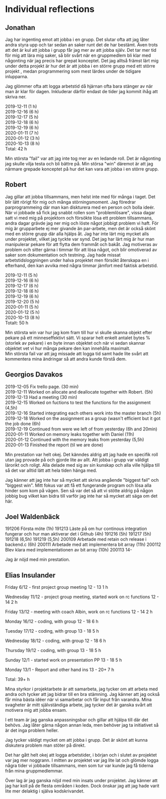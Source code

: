 Individual reflections
=====================

Jonathan
--------

Jag har ingenting emot att jobba i en grupp. Det slutar ofta att jag låter andra styra upp och tar sedan an saker runt det de har bestämt.
Även trots att det är kul att jobba i grupp får jag mer av att jobba själv. Det tar mer tid för mig att lära mig saker, så blir svårt när en gruppmedlem bli klar med någonting när jag precis har grepat konceptet.
Det jag alltså främst lärt mig under detta projekt är hur det är att jobba i en större grupp med ett större projekt , medan programmering som mest lärdes under de tidigare inlupparna.

Jag glömmer ofta att logga arbetstid då hjärnan ofta bara stänger av när man är klar för dagen. Inkluderar därför endast de tider jag kommit ihåg att skriva ner.

2019-12-11 (1 h)  
2019-12-16 (6 h)   
2019-12-17 (5 h)  
2019-12-18 (6 h)  
2019-12-19 (6 h)  
2020-01-11 (7 h)  
2020-01-12 (3 h)  
2020-10-13 (8 h)  
Total: 42 h  

Min största "fail" var att jag inte tog mer av en ledande roll. Det är någonting jag skulle vilja testa och bli bättre på. Min störsa "win" däremot är att jag närmare grepade konceptet på hur det kan vara att jobba i en större grupp. 

Robert
------

Jag gillar att jobba tillsammans, men helst inte med för många i taget. Det blir lätt rörigt för mig och många störningsmoment. Jag föredrar parprogrammeing där man kan diskturera med en person och bolla ideér. När vi jobbade så fick jag snabbt rollen som "problemlösare", vissa dagar satt vi med mig på projektorn och försökte lösa ett problem tillsammans, andra dagar grävde jag ner mig och löste något jobbigt problem vi haft. För mig är grupparbete ej mer givande än par-arbete, men det är också skönt med en större grupp där alla hjälps åt.
Jag har inte lärt mig mycket alls under projektet, vilket jag tyckte var synd. Det jag har lärt mig är hur man manipulerar pekare för att flytta dem frammåt och bakåt.
Jag motiveras av problem och sitter gärna i timmar för att lösa något, och blir omotiverad av saker som dokumentation och testning. 
Jag hade missat arbetstidsloggningen under halva projektet men försökt återskapa en i efterhand, den kan avvika med några timmar jämfort med faktisk arbetstid.

2019-12-11 (5 h)  
2019-12-16 (6 h)   
2019-12-17 (6 h)  
2019-12-18 (6 h)  
2019-12-19 (6 h)  
2019-12-20 (5 h)  
2020-01-11 (5 h)  
2020-01-12 (5 h)  
2020-10-13 (8 h)  
Totalt: 50 h  

Min största win var hur jag kom fram till hur vi skulle skanna objekt efter pekare på ett minneseffektivt sätt. Vi sparar helt enkelt antalet bytes % (storlek av pekare) i en byte innan objektet och när vi sedan skannar objektet vet vi hur många pekare den kan innehålla maximalt.  
Min största fail var att jag missade att logga tid samt hade lite svårt att kommentera mina ändringar så att andra kunde förstå dem.

Georgios Davakos 
----------------

2019-12-05 Fix trello page. (30 min)  
2019-12-11 Worked on allocate and deallocate together with Robert. (5h)  
2019-12-13 Had a meeting (30 min)  
2019-12-15 Worked on fuctions to test the functions for the assignment (4,5h)  
2019-12-16 Started integrating each others work into the master branch (5h)  
2019-12-18 Worked on the assignment as a group (wasn't efficient but it got the job done (6h)  
2019-12-19 Continued from were we left of from yesterday (6h and 20min)  
2020-01-11 Worked on memory leaks together with Daniel (11h)  
2020-01-12 Continued with the memory leaks from yesterday (5,5h)  
2020-01-13 Finished the report (til we are done)  
  
Min prestation var helt okej. Det känndes aldrig att jag hade en specifik roll
utan jag provade på och gjorde lite av allt. Att jobba i grupp var väldigt lärorikt
och roligt. Alla delade med sig av sin kunskap och alla ville hjälpa till så
det var alltid lätt att hela tiden hänga med.

Jag känner att jag inte har så mycket att skriva angående "biggest fail" och "biggest win".
Mitt fokus var att få ett fungerande program och lösa alla hinder som kom
på vägen. Sen så var det så att vi stötte aldrig på någon jobbig bug vilket
kan bidra till varför jag inte har så mycket att säga om det här.


## Joel Waldenbäck

191206 Första möte (1h)
191213 Läste på om hur continous integration fungerar och hur man aktiverar det i Github (4h)
191216 (5h)
191217 (5h)
191218 (6,5h)
191219 (5,5h)
200109 Arbetade med retain och release i backend.c (6h)
200111 Arbetade med att implementera bit array (11h)
200112 Blev klara med implementationen av bit array (10h)
200113 14-

Jag är nöjd med min prestation. 


Elias Insulander
----------------

Friday 6/12 -		first project group meeting	12 - 13		1 h

Wednesday 11/12 - 	project group meeting,
       	       	  	started work on rc functions	12 - 14		2 h

Friday 13/12 - 		meeting with coach Albin,
       	       		work on rc functions		12 - 14  	2 h

Monday 16/12 - 		coding, with group		12 - 18		6 h

Tuesday 17/12 - 	coding, with group		13 - 18		5 h

Wednesday 18/12 - 	coding, with group		12 - 18		6 h 
		
Thursday 19/12 - 	coding, with group		13 - 18		5 h
	
Sunday 12/1 - 		started work on presentation PP	13 - 18  	5 h

Monday 13/1 - 		Report and other hand ins	13 - 20+	7 h

Total: 39+ h


Mina styrkor i projektarbete är att samarbeta, jag tycker om att arbeta med
andra och tycker att jag bidrar till en bra stämning. Jag känner att jag också
får mina bästa idéer när vi samarbetar och får input från varandra. Mina
svagheter är mitt självständiga arbete, jag tycker det är ganska svårt att
motivera mig att jobba ensam.

I ett team är jag ganska anpassningsbar och gillar att hjälpa till där det
behövs. Jag låter gärna någon annan leda, men behöver jag ta initiativet så är
det inga problem heller.

Jag tycker väldigt mycket om att jobba i grupp. Det är skönt att kunna
diskutera problem man stöter på direkt. 

Det har gått helt okej att logga arbetstider, i början och i slutet av
projektet var jag mer noggrann. I mitten av projektet var jag lite lat och
glömde logga några tider vi jobbade tillsammans, men som tur var kunde jag få
tiderna från mina gruppmedlemmar.

Över lag är jag ganska nöjd med min insats under projektet. Jag känner att jag
har koll på de flesta områden i koden. Dock önskar jag att jag hade varit lite
mer delaktig i själva kodskrivandet.
